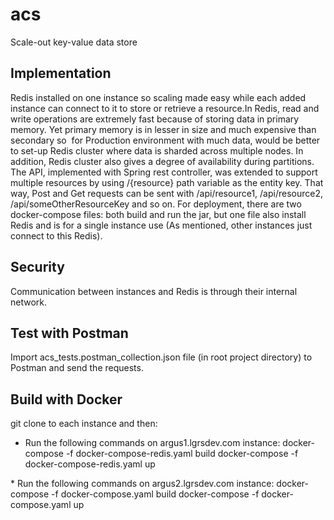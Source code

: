 # acs
Scale-out key-value data store

Implementation
---------------
Redis installed on one instance so scaling made easy while each added instance can connect to it to store or retrieve a resource.In Redis, read and write operations are extremely fast because of storing data in primary memory. Yet primary memory is in lesser in size and much expensive than secondary so 
for Production environment with much data, would be better to set-up Redis cluster where data is sharded across multiple nodes. In addition, Redis cluster also gives a degree of availability during partitions.
The API, implemented with Spring rest controller, was extended to support multiple resources by using /{resource} path variable as the entity key. That way, Post and Get requests can be sent with /api/resource1, /api/resource2, /api/someOtherResourceKey and so on.
For deployment, there are two docker-compose files: both build and run the jar, but one file also install Redis and is for a single instance use (As mentioned, other instances just connect to this Redis).

Security
---------
Communication between instances and Redis is through their internal network.

Test with Postman
------------------
Import acs_tests.postman_collection.json file (in root project directory) to Postman and send the requests.

Build with Docker
------------------------
git clone to each instance and then:

* Run the following commands on argus1.lgrsdev.com instance:
docker-compose -f docker-compose-redis.yaml build
docker-compose -f docker-compose-redis.yaml up

* Run the following commands on argus2.lgrsdev.com instance:
docker-compose -f docker-compose.yaml build
docker-compose -f docker-compose.yaml up
